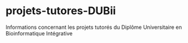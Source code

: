 # projets-tutores-DUBii
Informations concernant les projets tutorés du Diplôme Universitaire en Bioinformatique Intégrative
